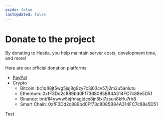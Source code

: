 ```yaml
---
aside: false
lastUpdated: false
---
```


# Donate to the project

By donating to Hestia, you help maintain server costs, development time, and more!

Here are our official donation platforms:

- [PayPal](https://www.paypal.com/donate/?cmd=_s-xclick&hosted_button_id=ST87LQH2CHGLA)
- Crypto
  - Bitcoin: bc1q48jt5wg5jaj8g9zy7c3j03cv57j2m2u5anlutu
  - Ethereum: 0xfF3Dd2c889bd0Ff73d8085B84A314FC7c88e5D51
  - Binance: bnb1l4ywvw5ejfmsgjdcx8jn5lxj7zsun8ktfu7rh8
  - Smart Chain: 0xfF3Dd2c889bd0Ff73d8085B84A314FC7c88e5D51


Test
